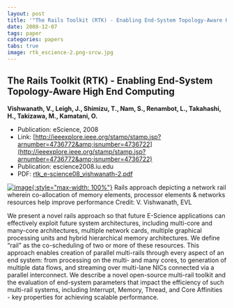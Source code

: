 ```yaml
---
layout: post
title: '"The Rails Toolkit (RTK) - Enabling End-System Topology-Aware High End Computing"'
date: 2008-12-07
tags: paper
categories: papers
tabs: true
image: rtk_escience-2.png-srcw.jpg
---
```


## The Rails Toolkit (RTK) - Enabling End-System Topology-Aware High End Computing
**Vishwanath, V., Leigh, J., Shimizu, T., Nam, S., Renambot, L., Takahashi, H., Takizawa, M., Kamatani, O.**
- Publication: eScience, 2008
- Link: [http://ieeexplore.ieee.org/stamp/stamp.jsp?arnumber=4736772&amp;isnumber=4736722](http://ieeexplore.ieee.org/stamp/stamp.jsp?arnumber=4736772&amp;isnumber=4736722)
- Publication: escience2008.iu.edu
- PDF: [rtk_e-science08_vishwanath-2.pdf](/documents/rtk_e-science08_vishwanath-2.pdf)


[![image](https://www.evl.uic.edu/output/originals/rtk_escience-2.png-srcw.jpg){:style="max-width: 100%"}](https://www.evl.uic.edu/output/originals/rtk_escience-2.png-srcw.jpg)
Rails approach depicting a network rail wherein co-allocation of memory elements, processor elements &amp; networks resources help improve performance
Credit: V. Vishwanath, EVL

We present a novel rails approach so that future E-Science applications can effectively exploit future system architectures, including multi-core and many-core architectures, multiple network cards, multiple graphical processing units and hybrid hierarchical memory architectures. We define &ldquo;rail&rdquo; as the co-scheduling of two or more of these resources. This approach enables creation of parallel multi-rails through every aspect of an end system: from processing on the multi- and many cores, to generation of multiple data flows, and streaming over multi-lane NICs connected via a parallel interconnect. We describe a novel open-source multi-rail toolkit and the evaluation of end-system parameters that impact the efficiency of such multi-rail systems, including Interrupt, Memory, Thread, and Core Affinities - key properties for achieving scalable performance.